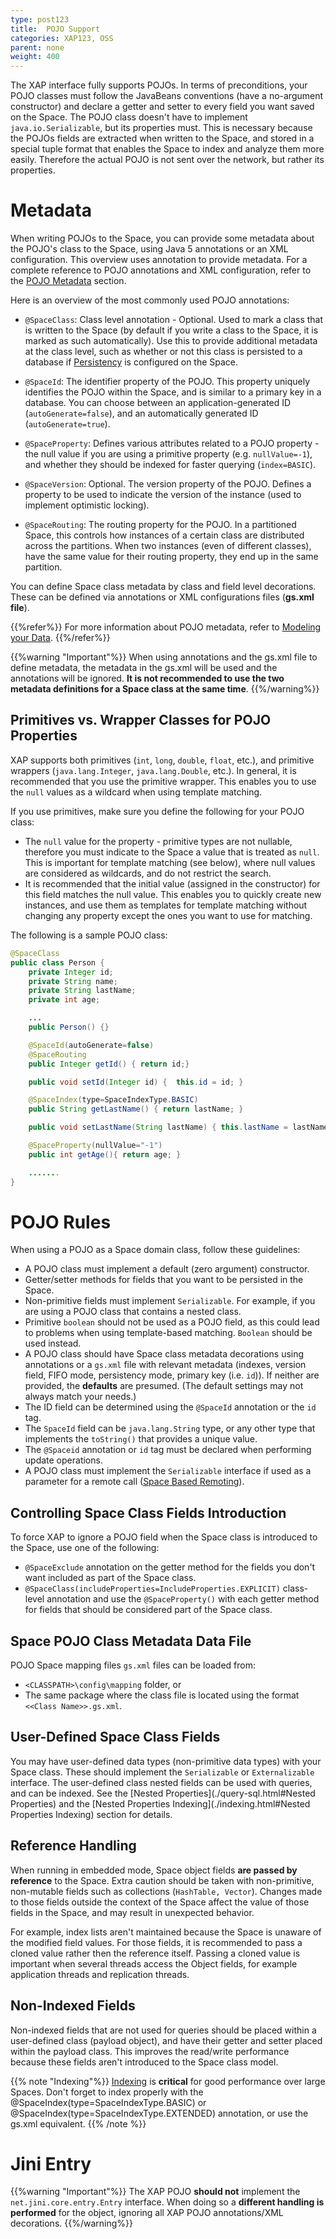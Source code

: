 ```yaml
---
type: post123
title:  POJO Support
categories: XAP123, OSS
parent: none
weight: 400
---
```


The XAP interface fully supports POJOs. In terms of preconditions, your POJO classes must follow the JavaBeans conventions (have a no-argument constructor) and declare a getter and setter to every field you want saved on the Space. The POJO class doesn't have to implement `java.io.Serializable`, but its properties must. This is necessary because the POJOs fields are extracted when written to the Space, and stored in a special tuple format that enables the Space to index and analyze them more easily. Therefore the actual POJO is not sent over the network, but rather its properties.

# Metadata

When writing POJOs to the Space, you can provide some metadata about the POJO's class to the Space, using Java 5 annotations or an XML configuration. This overview uses annotation to provide metadata. For a complete reference to POJO annotations and XML configuration, refer to the [POJO Metadata](./modeling-your-data.html) section.

Here is an overview of the most commonly used POJO annotations:

- `@SpaceClass`: Class level annotation - Optional. Used to mark a class that is written to the Space (by default if you write a class to the Space, it is marked as such automatically). Use this to provide additional metadata at the class level, such as whether or not this class is persisted to a database if [Persistency](./space-persistency-overview.html) is configured on the Space.

- `@SpaceId`: The identifier property of the POJO. This property uniquely identifies the POJO within the Space, and is similar to a primary key in a database. You can choose between an application-generated ID (`autoGenerate=false`), and an automatically generated ID (`autoGenerate=true`).

- `@SpaceProperty`: Defines various attributes related to a POJO property - the null value if you are using a primitive property (e.g. `nullValue=-1`), and whether they should be indexed for faster querying (`index=BASIC`).

- `@SpaceVersion`: Optional. The version property of the POJO. Defines a property to be used to indicate the version of the instance (used to implement optimistic locking).

- `@SpaceRouting`: The routing property for the POJO. In a partitioned Space, this controls how instances of a certain class are distributed across the partitions. When two instances (even of different classes), have the same value for their routing property, they end up in the same partition.

 
 You can define Space class metadata by class and field level decorations. These can be defined via annotations or XML configurations files (**gs.xml file**).
 
{{%refer%}}
For more information about POJO metadata, refer to [Modeling your Data](./modeling-your-data.html).
{{%/refer%}}

{{%warning "Important"%}}
When using annotations and the gs.xml file to define metadata, the metadata in the gs.xml will be used and the annotations will be ignored. **It is not recommended to use the two metadata definitions for a Space class at the same time**.
{{%/warning%}}

##  Primitives vs. Wrapper Classes for POJO Properties 

XAP supports both primitives (`int`, `long`, `double`, `float`, etc.), and primitive wrappers (`java.lang.Integer`, `java.lang.Double`, etc.). In general, it is recommended that you use the primitive wrapper. This enables you to use the `null` values as a wildcard when using template matching.

If you use primitives, make sure you define the following for your POJO class:

- The `null` value for the property - primitive types are not nullable, therefore you must indicate to the Space a value that is treated as `null`. This is important for template matching (see below), where null values are considered as wildcards, and do not restrict the search.
- It is recommended that the initial value (assigned in the constructor) for this field matches the null value. This enables you to quickly create new instances, and use them as templates for template matching without changing any property except the ones you want to use for matching.
 
The following is a sample POJO class:


```java
@SpaceClass
public class Person {
    private Integer id;
    private String name;
    private String lastName;
    private int age;

    ...
    public Person() {}

    @SpaceId(autoGenerate=false)
    @SpaceRouting
    public Integer getId() { return id;}

    public void setId(Integer id) {  this.id = id; }

    @SpaceIndex(type=SpaceIndexType.BASIC)
    public String getLastName() { return lastName; }

    public void setLastName(String lastName) { this.lastName = lastName; }

    @SpaceProperty(nullValue="-1")
    public int getAge(){ return age; }

    .......
}
```

# POJO Rules

When using a POJO as a Space domain class, follow these guidelines:

- A POJO class must implement a default (zero argument) constructor.
- Getter/setter methods for fields that you want to be persisted in the Space.
- Non-primitive fields must implement `Serializable`. For example, if you are using a POJO class that contains a nested class.
- Primitive `boolean` should not be used as a POJO field, as this could lead to problems when using template-based matching. `Boolean` should be used instead.
- A POJO class should have Space class metadata decorations using annotations or a `gs.xml` file with relevant metadata (indexes, version field, FIFO mode, persistency mode, primary key (i.e. `id`)). If neither are provided, the **defaults** are presumed. (The default settings may not always match your needs.)
- The ID field can be determined using the `@SpaceId` annotation or the `id` tag.
- The `SpaceId` field can be `java.lang.String` type, or any other type that implements the `toString()` that provides a unique value.
- The `@Spaceid` annotation or `id` tag must be declared when performing update operations.
- A POJO class must implement the `Serializable`  interface if used as a parameter for a remote call ([Space Based Remoting](./space-based-remoting-overview.html)).

## Controlling Space Class Fields Introduction

To force XAP to ignore a POJO field when the Space class is introduced to the Space, use one of the following:

- `@SpaceExclude` annotation on the getter method for the fields you don't want included as part of the Space class.
- `@SpaceClass(includeProperties=IncludeProperties.EXPLICIT)` class-level annotation and use the `@SpaceProperty()` with each getter method for fields that should be considered part of the Space class.

## Space POJO Class Metadata Data File

POJO Space mapping files `gs.xml` files can be loaded from:

- `<CLASSPATH>\config\mapping` folder, or
- The same package where the class file is located using the format `<<Class Name>>.gs.xml`.

## User-Defined Space Class Fields

You may have user-defined data types (non-primitive data types) with your Space class. These should implement the `Serializable` or `Externalizable` interface. The user-defined class nested fields can be used with queries, and can be indexed. See the [Nested Properties](./query-sql.html#Nested Properties) and the [Nested Properties Indexing](./indexing.html#Nested Properties Indexing) section for details.

## Reference Handling

When running in embedded mode, Space object fields **are passed by reference** to the Space. Extra caution should be taken with non-primitive, non-mutable fields such as collections (`HashTable, Vector`). Changes made to those fields outside the context of the Space affect the value of those fields in the Space, and may result in unexpected behavior.

For example, index lists aren't maintained because the Space is unaware of the modified field values. For those fields, it is recommended to pass a cloned value rather then the reference itself. Passing a cloned value is important when several threads access the Object fields, for example application threads and replication threads.

## Non-Indexed Fields

Non-indexed fields that are not used for queries should be placed within a user-defined class (payload object), and have their getter and setter placed within the payload class. This improves the read/write performance because these fields aren't introduced to the Space class model.

{{% note "Indexing"%}}
[Indexing](./indexing-overview.html) is **critical** for good performance over large Spaces. Don't forget to index properly with the @SpaceIndex(type=SpaceIndexType.BASIC) or @SpaceIndex(type=SpaceIndexType.EXTENDED) annotation, or use the gs.xml equivalent.
{{% /note %}}

# Jini Entry

{{%warning "Important"%}}
The XAP POJO **should not** implement the `net.jini.core.entry.Entry` interface. When doing so a **different handling is performed** for the object, ignoring all XAP POJO annotations/XML decorations.
{{%/warning%}}